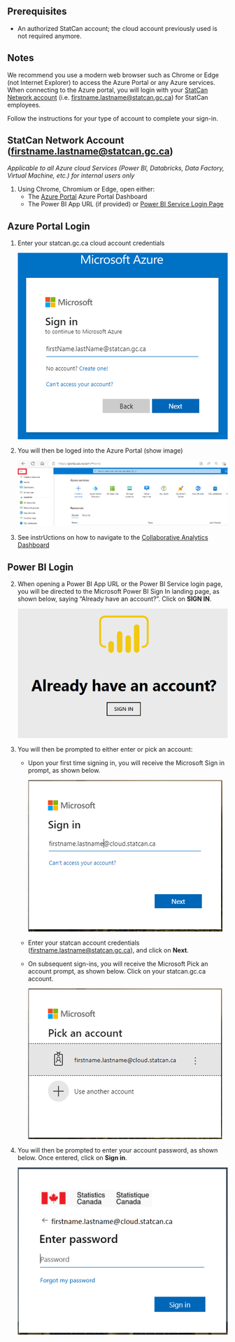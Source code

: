 ## Prerequisites
- An authorized StatCan account; the cloud account previously used is not required anymore.

## Notes 
We recommend you use  a modern web browser such as Chrome or Edge (not Internet Explorer) to access the Azure Portal or any Azure services.
When connecting to the Azure portal, you will login with your [StatCan Network account](#statcan-network-account-firstnamelastnamestatcangcca) (i.e. firstname.lastname@statcan.gc.ca) for StatCan employees.  

Follow the instructions for your type of account to complete your sign-in. 

## StatCan Network Account (firstname.lastname@statcan.gc.ca)   
*Applicable to all Azure cloud Services (Power BI, Databricks, Data Factory, Virtual Machine, etc.) for internal users only*

1. Using Chrome, Chromium or Edge, open either:   
    - The [Azure Portal](https://portal.azure.com/#@cloud.statcan.ca/dashboard/arm/subscriptions/d2d3c198-2275-4c7b-bd79-0fc949819c0e/resourcegroups/dashboards/providers/microsoft.portal/dashboards/82e4ac29-4a7f-4ba0-9244-67835193508a) Azure Portal Dashboard
    - The Power BI App URL (if provided) or [Power BI Service Login Page](https://powerbi.microsoft.com/en-us/landing/signin/)  
  
## Azure Portal Login

1. Enter your statcan.gc.ca cloud account credentials

    ![Azure Portal Login](images/AzurePortalLogIn.png)
2. You will then be loged into the Azure Portal (show image)

    ![Azure Portal Home](images/AzurePortalHome.png)
3. See instrUctions on how to navigate to the [Collaborative Analytics Dashboard](Dashboard.md)

## Power BI Login

2. When opening a Power BI App URL or the Power BI Service login page, you will be directed to the Microsoft Power BI Sign In landing page, as shown below, saying “Already have an account?”. Click on **SIGN IN**.  

    ![Power BI Sign In](images/PowerBI/image001.png)  

3. You will then be prompted to either enter or pick an account:  

    - Upon your first time signing in, you will receive the Microsoft Sign in prompt, as shown below.  
   
        ![Microsoft Sign In Prompt](images/PowerBI/image007.png)  

    - Enter your statcan account credentials (firstname.lastname@statcan.gc.ca), and click on **Next**.  

    - On subsequent sign-ins, you will receive the Microsoft Pick an account prompt, as shown below. Click on your statcan.gc.ca account.  

        ![Microsoft pick an account prompt](images/PowerBI/image008.png)  

4. You will then be prompted to enter your account password, as shown below. Once entered, click on **Sign in**.  

    ![Enter password](images/PowerBI/image009.png)   
    













































<!-- ## Prerequisites
- An authorized StatCan Cloud account or guest account. Access using StatCan Network accounts is currently only available for the Power BI Service, but may be added in the future for other services in the Collaborative Analytics Environment (CAE).

## Notes 
We recommend you use Chrome, Chromium or Edge (not Internet Explorer) to access the Azure Portal, Azure services or the Power BI Service.
When connecting to the Azure cloud services, you will either login with your:  
- [StatCan Cloud account](#statcan-cloud-account-firstnamelastnamecloudstatcanca) (i.e. firstname.lastname@cloud.statcan.ca), or
- [Other government or researcher email credentials](#other-government-or-researcher-email-credentials) (e.g. firstname.lastname@dept-dépt.gc.ca or name@gov.prov.ca), or
- [StatCan Network account](#statcan-network-account-firstnamelastnamestatcangcca) (i.e. firstname.lastname@statcan.gc.ca) for StatCan employees using the Power BI Service only.  

Follow the instructions for your type of account to complete your sign-in. 

## StatCan Cloud Account (firstname.lastname@cloud.statcan.ca)
*Applicable to all Azure cloud Services (Power BI, Databricks, Data Factory, Virtual Machine, etc.)*

1. Using Chrome, Chromium or Edge, open either:   
    - The [Collaborative Analytics Environment](https://portal.azure.com/#@cloud.statcan.ca/dashboard/arm/subscriptions/d2d3c198-2275-4c7b-bd79-0fc949819c0e/resourcegroups/dashboards/providers/microsoft.portal/dashboards/82e4ac29-4a7f-4ba0-9244-67835193508a) Azure Portal Dashboard
    - The Power BI App URL (if provided) or [Power BI Service Login Page](https://powerbi.microsoft.com/en-us/landing/signin/)  
    
2. When opening a Power BI App URL or the Power BI Service login page, you will be directed to the Microsoft Power BI Sign In landing page, as shown below, saying “Already have an account?”. Click on **SIGN IN**.  

    ![Power BI Sign In](images/PowerBI/image001.png)  

3. You will then be prompted to either enter or pick an account:  

    - Upon your first time signing in, you will receive the Microsoft Sign in prompt, as shown below.  
   
        ![Microsoft Sign In Prompt](images/PowerBI/image007.png)  

    - Enter your cloud account credentials (firstname.lastname@cloud.statcan.ca), and click on **Next**.  

    - On subsequent sign-ins, you will receive the Microsoft Pick an account prompt, as shown below. Click on your cloud.statcan.ca account.  

        ![Microsoft pick an account prompt](images/PowerBI/image008.png)  

4. You will then be prompted to enter your cloud account password, as shown below. Once entered, click on **Sign in**.  

    ![Enter password](images/PowerBI/image009.png)   

5. Lastly, you may receive the More Information required – Your organization needs more information to keep your account secure prompt from Statistics Canada, as shown below, especially if it’s the first time you log in to a Web portal with your cloud account. 

Click on **Next** and ensure to follow the instructions to secure your account by configuring your authentication email and configuring your security questions.  

![More information required](images/PowerBI/image010.png)  
 
## Other Government or Researcher Email Credentials
*Applicable to **most** Azure cloud Services (Power BI, Databricks, Data Factory, Virtual Machine, etc.)*

1. Using Chrome, Chromium or Edge, open either:   

    - The [Collaborative Analytics Environment](https://portal.azure.com/#@cloud.statcan.ca/dashboard/arm/subscriptions/d2d3c198-2275-4c7b-bd79-0fc949819c0e/resourcegroups/dashboards/providers/microsoft.portal/dashboards/82e4ac29-4a7f-4ba0-9244-67835193508a) Azure Portal Dashboard

    - The Power BI App URL (if provided) or [Power BI Service Login Page](https://powerbi.microsoft.com/en-us/landing/signin/)  

    - [Azure Databricks](https://canadacentral.azuredatabricks.net/)  

    - [Azure Data Factory](https://adf.azure.com/)      
    
2. When opening a Power BI App URL or the Power BI Service login page, you will be directed to the Microsoft Power BI Sign In landing page, as shown below, saying “Already have an account?”. Click on **SIGN IN**.  

    ![Power BI Sign In](images/PowerBI/image001.png)  

3. You will then be prompted to either enter or pick an account:   
    - Upon your first time signing in, you will receive the Microsoft Sign in prompt, as shown below.  
   
        ![Microsoft sign in](images/PowerBI/image011.png) 

    - Enter your official email/O365 credentials or GCCollaboration credentials (e.g., firstname.lastname@dept-dépt.gc.ca, firstname.lastname.department@gccollaboration.ca or name@gov.prov.ca), and click on **Next**.  

    - On subsequent sign-ins, you will receive the Microsoft Pick an account prompt, as shown below. Click on your official email/O365 credentials or GCCollaboration credentials (e.g., firstname.lastname@dept-dépt.gc.ca, firstname.lastname.department@gccollaboration.ca or name@gov.prov.ca) account.  

        ![Microsoft pick an account prompt](images/PowerBI/image008.png)  

4. You will then be prompted to enter your cloud account password, as shown below. Once entered, click on **Sign in**.  

    ![Enter password](images/PowerBI/image012.png) 

    - If your Official Email Credentials do not support this type of login you will automatically be emailed a code to enter in place of a password and then click on **Sign in**.
    
        ![Enter code](images/PowerBI/image013.png)  

    - The Email you receive will look like the following, if you do not receive it double check if it was sent to your Spam or Junk folder. 
    
        ![Email with account verification code](images/PowerBI/image014.png)  
   
5. **Accept** the Review permissions (first time only consent).  

    ![Review permissions](images/PowerBI/image015.png) 

6. You will then receive the following message. **Wait** until completed.  

    ![Wait until completed](images/PowerBI/image016.png) 

7. Lastly, you may receive the More Information required – Your organization needs more information to keep your account secure prompt from Statistics Canada, as shown below, especially if it’s the first time you log in to a Web portal with your cloud account. Click on **Next** and ensure to follow the instructions to secure your account by configuring your authentication email and configuring your security questions. 

    ![More information required](images/PowerBI/image017.png)  

    ![Additional security verification](images/PowerBI/image018.png)  

## StatCan Network Account (firstname.lastname@statcan.gc.ca)   
*Applicable to the Power BI Service for Statistics Canada employees only. May be added in the future for other services in the Collaborative Analytics Environment (CAE)*

Please note that step 5 (Internet password) below may not appear in the order specified. 

1. From a StatCan laptop or Network B VDI, and using Chrome or Chromium, open either:   
    - The Power BI App URL (if provided) or  
    - [https://powerbi.microsoft.com/en-us/landing/signin/](https://powerbi.microsoft.com/en-us/landing/signin/)

2. You will be directed to the Microsoft Power BI Sign In landing page, as shown below, saying “Already have an account?”.   

    ![Power BI Sign In](images/PowerBI/image001.png)     

3. You will then be prompted to either enter or pick an account: 

    - On first time sign-in, you will receive the Microsoft Sign in prompt, as shown below.  

        ![Microsoft sign in](images/PowerBI/image002.png)  

    - Enter your StatCan Network account (firstname.lastname@statcan.gc.ca), and then, click on **Next**.  
    
    - On subsequent sign-ins, you will receive the Microsoft Pick an account prompt, as shown below. Click on your statcan.gc.ca account.  

        ![Microsoft pick an account prompt](images/PowerBI/image003.png)  

4. You will then receive a Microsoft message “Taking you to your organizations sign-in page”. 

5. You may then be prompted to enter your **Internet** username and password as shown below. Once entered, click **Sign in**.   

    ![Internet sign in](images/PowerBI/image004.png)  

6. You will then be prompted to sign in using your StatCan Network account (i.e. firstname.lastname@statcan.gc.ca) and Network A password. Once entered, click **Sign in**.   

    ![StatCan Network sign in](images/PowerBI/image005.png)  

7. Lastly, you may receive the More Information required – Your organization needs more information to keep your account secure prompt from Statistics Canada, as shown below, especially if it’s the first time you logged in to a Web portal with your StatCan Network account. Click on **Next** and ensure to follow the instructions to secure your account by configuring your authentication email and configuring your security questions.  

    ![More information required](images/PowerBI/image006.png)   

## Microsoft Documentation
- [Azure portal documentation](https://docs.microsoft.com/en-us/azure/azure-portal/)

 

 

 

 

 
 -->
